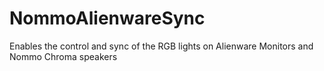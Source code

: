 # NommoAlienwareSync
Enables the control and sync of the RGB lights on Alienware Monitors and Nommo Chroma speakers
